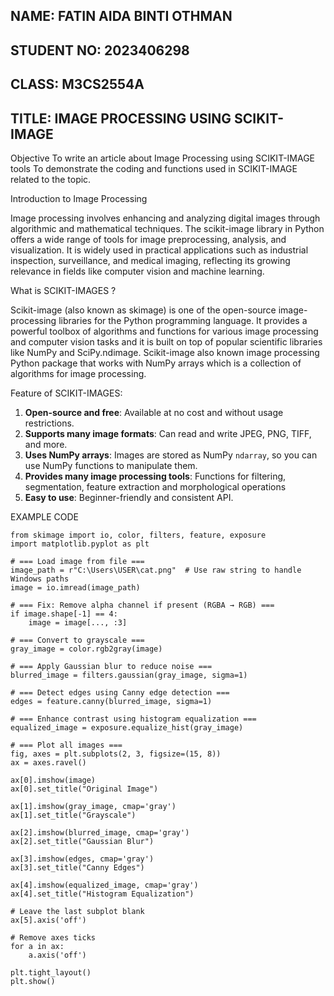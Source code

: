 ## NAME: FATIN AIDA BINTI OTHMAN
## STUDENT NO: 2023406298
## CLASS: M3CS2554A
## TITLE: IMAGE PROCESSING USING SCIKIT-IMAGE

Objective
To write an article about Image Processing using SCIKIT-IMAGE tools
To demonstrate the coding and functions used in SCIKIT-IMAGE related to the topic.

Introduction to Image Processing

Image processing involves enhancing and analyzing digital images through algorithmic and mathematical techniques. The scikit-image library in Python offers a wide range of tools for image preprocessing, analysis, and visualization. It is widely used in practical applications such as industrial inspection, surveillance, and medical imaging, reflecting its growing relevance in fields like computer vision and machine learning.

What is SCIKIT-IMAGES ?

Scikit-image (also known as skimage) is one of the open-source image-processing libraries for the Python programming language. It provides a powerful toolbox of algorithms and functions for various image processing and computer vision tasks and it is built on top of popular scientific libraries like NumPy and SciPy.ndimage. Scikit-image also known image processing Python package that works with NumPy arrays which is a collection of algorithms for image processing.

Feature of SCIKIT-IMAGES:

1. **Open-source and free**:  Available at no cost and without usage restrictions.
2. **Supports many image formats**: Can read and write JPEG, PNG, TIFF, and more.
3. **Uses NumPy arrays**: Images are stored as NumPy `ndarray`, so you can use NumPy functions to manipulate them.
4. **Provides many image processing tools**: Functions for filtering, segmentation, feature extraction and morphological operations
5. **Easy to use**: Beginner-friendly and consistent API.


EXAMPLE CODE 

```
from skimage import io, color, filters, feature, exposure
import matplotlib.pyplot as plt

# === Load image from file ===
image_path = r"C:\Users\USER\cat.png"  # Use raw string to handle Windows paths
image = io.imread(image_path)

# === Fix: Remove alpha channel if present (RGBA → RGB) ===
if image.shape[-1] == 4:
    image = image[..., :3]

# === Convert to grayscale ===
gray_image = color.rgb2gray(image)

# === Apply Gaussian blur to reduce noise ===
blurred_image = filters.gaussian(gray_image, sigma=1)

# === Detect edges using Canny edge detection ===
edges = feature.canny(blurred_image, sigma=1)

# === Enhance contrast using histogram equalization ===
equalized_image = exposure.equalize_hist(gray_image)

# === Plot all images ===
fig, axes = plt.subplots(2, 3, figsize=(15, 8))
ax = axes.ravel()

ax[0].imshow(image)
ax[0].set_title("Original Image")

ax[1].imshow(gray_image, cmap='gray')
ax[1].set_title("Grayscale")

ax[2].imshow(blurred_image, cmap='gray')
ax[2].set_title("Gaussian Blur")

ax[3].imshow(edges, cmap='gray')
ax[3].set_title("Canny Edges")

ax[4].imshow(equalized_image, cmap='gray')
ax[4].set_title("Histogram Equalization")

# Leave the last subplot blank
ax[5].axis('off')

# Remove axes ticks
for a in ax:
    a.axis('off')

plt.tight_layout()
plt.show()
```

